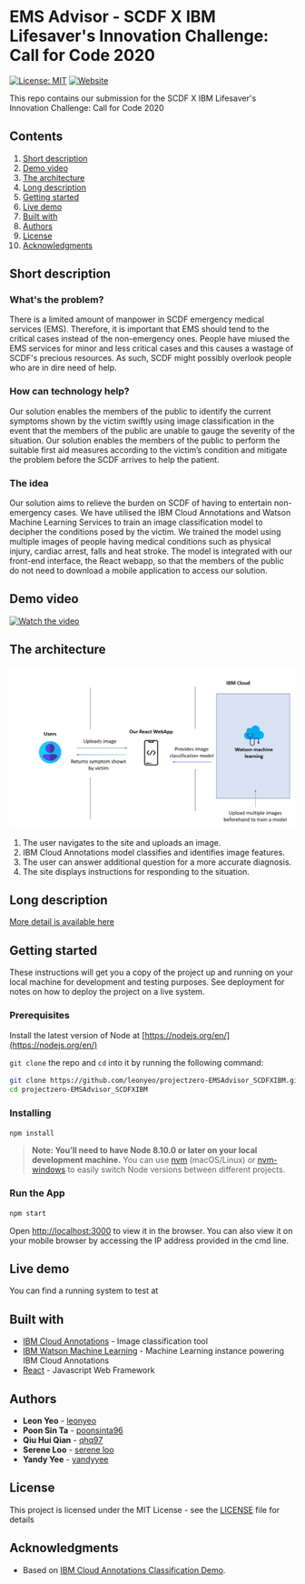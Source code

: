 # EMS Advisor - SCDF X IBM Lifesaver's Innovation Challenge: Call for Code 2020

[![License: MIT](https://img.shields.io/badge/License-MIT-yellow.svg)](https://opensource.org/licenses/MIT) [![Website](https://img.shields.io/badge/View-Website-blue)]()

This repo contains our submission for the SCDF X IBM Lifesaver's Innovation Challenge: Call for Code 2020

## Contents

1. [Short description](#short-description)
1. [Demo video](#demo-video)
1. [The architecture](#the-architecture)
1. [Long description](#long-description)
1. [Getting started](#getting-started)
1. [Live demo](#live-demo)
1. [Built with](#built-with)
1. [Authors](#authors)
1. [License](#license)
1. [Acknowledgments](#acknowledgments)

## Short description

### What's the problem?

There is a limited amount of manpower in SCDF emergency medical services (EMS). Therefore, it is important that EMS should tend to the critical cases instead of the non-emergency ones. People have miused the EMS services for minor and less critical cases and this causes a wastage of SCDF's precious resources. As such, SCDF might possibly overlook people who are in dire need of help. 

### How can technology help?

Our solution enables the members of the public to identify the current symptoms shown by the victim swiftly using image classification in the event that the members of the public are unable to gauge the severity of the situation.
Our solution enables the members of the public to perform the suitable first aid measures according to the victim’s condition and mitigate the problem before the SCDF arrives to help the patient.

### The idea

Our solution aims to relieve the burden on SCDF of having to entertain non-emergency cases. We have utilised the IBM Cloud Annotations and Watson Machine Learning Services to train an image classification model to decipher the conditions posed by the victim.  We trained the model using multiple images of people having medical conditions such as physical injury, cardiac arrest, falls and heat stroke. The model is integrated with our front-end interface, the React webapp, so that the members of the public do not need to download a mobile application to access our solution.

## Demo video

[![Watch the video](http://img.youtube.com/vi/mhXcSJAJN1Q/0.jpg)](https://youtu.be/mhXcSJAJN1Q)

## The architecture

<img src="https://github.com/leonyeo/projectzero-EMSAdvisor_SCDFXIBM/blob/master/src/components/readMe.PNG"/>

1. The user navigates to the site and uploads an image.
2. IBM Cloud Annotations model classifies and identifies image features.
3. The user can answer additional question for a more accurate diagnosis.
4. The site displays instructions for responding to the situation.

## Long description

[More detail is available here](DESCRIPTION.md)

## Getting started

These instructions will get you a copy of the project up and running on your local machine for development and testing purposes. See deployment for notes on how to deploy the project on a live system.

### Prerequisites

Install the latest version of Node at [https://nodejs.org/en/](https://nodejs.org/en/)

`git clone` the repo and `cd` into it by running the following command:

```bash
git clone https://github.com/leonyeo/projectzero-EMSAdvisor_SCDFXIBM.git
cd projectzero-EMSAdvisor_SCDFXIBM
```

### Installing

```bash
npm install
```

> **Note: You’ll need to have Node 8.10.0 or later on your local development machine.** You can use [nvm](https://github.com/creationix/nvm#installation) (macOS/Linux) or [nvm-windows](https://github.com/coreybutler/nvm-windows#node-version-manager-nvm-for-windows) to easily switch Node versions between different projects.

### Run the App

```bash
npm start
```

Open [http://localhost:3000](http://localhost:3000) to view it in the browser.
You can also view it on your mobile browser by accessing the IP address provided in the cmd line.

## Live demo

You can find a running system to test at []()

## Built with

* [IBM Cloud Annotations](https://cloud.annotations.ai/login) - Image classification tool
* [IBM Watson Machine Learning](https://www.ibm.com/sg-en/cloud/machine-learning) - Machine Learning instance powering IBM Cloud Annotations
* [React](https://reactjs.org/) - Javascript Web Framework

## Authors

* **Leon Yeo** -  [leonyeo](https://github.com/leonyeo)
* **Poon Sin Ta** -  [poonsinta96](https://github.com/poonsinta96)
* **Qiu Hui Qian** -  [qhq97](https://github.com/qhq97)
* **Serene Loo** -  [serene loo](https://github.com/sereneloo)
* **Yandy Yee** -  [yandyyee](https://github.com/yandyyee)

## License

This project is licensed under the MIT License - see the [LICENSE](LICENSE) file for details

## Acknowledgments

* Based on [IBM Cloud Annotations Classification Demo](https://github.com/cloud-annotations/classification-react).
